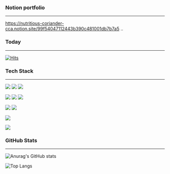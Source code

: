 ### Notion portfolio
---
https://nutritious-coriander-cca.notion.site/99f54047112443b390c481001db7b7a5
..
### Today
---
[![Hits](https://hits.seeyoufarm.com/api/count/incr/badge.svg?url=https%3A%2F%2Fgithub.com%2Fhwisaek&count_bg=%2379C83D&title_bg=%23555555&icon=&icon_color=%23E7E7E7&title=hits&edge_flat=false)](https://hits.seeyoufarm.com)

### Tech Stack
---
<!-- 로고 사이트: https://shields.io/ https://simpleicons.org/ -->

<img src="https://img.shields.io/badge/Java-007396?style=flat-square&logo=java&logoColor=white"/></a>
<img src="https://img.shields.io/badge/Python-3766AB?style=flat-square&logo=Python&logoColor=white"/>
<img src="https://img.shields.io/badge/JavaScript-F7DF1E?style=flat-square&logo=javascript&logoColor=white"/>

<img src="https://img.shields.io/badge/HTML5-E34F26?style=flat-square&logo=HTML5&logoColor=white"/></a>
<img src="https://img.shields.io/badge/CSS3-1572B6?style=flat-square&logo=CSS3&logoColor=white"/>
<img src="https://img.shields.io/badge/BootStrap-7952B3?style=flat-square&logo=BootStrap&logoColor=white"/>

<img src="https://img.shields.io/badge/Unity-7952B3?style=flat-square&logo=Unity&logoColor=white"/></a>
<img src="https://img.shields.io/badge/Spring-6DB33F?style=flat-square&logo=Spring&logoColor=white"/>


<img src="https://img.shields.io/badge/Oracle-F80000?style=flat-square&logo=Oracle&logoColor=white"/></a>

<!-- 
<img src="https://img.shields.io/badge/Eclipse IDE-2C2255?style=flat-square&logo=Eclipse IDE&logoColor=white"/></a>
 -->
<img src="https://img.shields.io/badge/GitHub-181717?style=flat-square&logo=GitHub&logoColor=white"/></a>

### GitHub Stats
---
![Anurag's GitHub stats](https://github-readme-stats.vercel.app/api?username=wjchang8028&show_icons=true&theme=radical&include_all_commits=true)
<!-- ![Top Langs](https://github-readme-stats.vercel.app/api/top-langs/?username=wjchang8028&layout=compact&hide=Jupyter%20Notebook,Tcl&card_width=445&langs_count=20) -->
![Top Langs](https://github-readme-stats.vercel.app/api/top-langs/?username=wjchang8028&langs_count=10&layout=compact&card_width=445&theme=dark)



